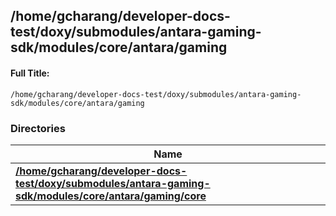 

## /home/gcharang/developer-docs-test/doxy/submodules/antara-gaming-sdk/modules/core/antara/gaming

#### Full Title:
```
/home/gcharang/developer-docs-test/doxy/submodules/antara-gaming-sdk/modules/core/antara/gaming
```





### Directories

| Name           |
| -------------- |
| **[/home/gcharang/developer-docs-test/doxy/submodules/antara-gaming-sdk/modules/core/antara/gaming/core](Files/dir_311ad2f99d40f7fe4cd172fec1eab9a1.md#dir-/home/gcharang/developer-docs-test/doxy/submodules/antara-gaming-sdk/modules/core/antara/gaming/core)**  |






















